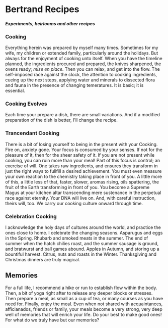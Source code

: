 # Bertrand Recipes
#### _Experiments, heirlooms and other recipes_

### Cooking
Everything herein was prepared by myself many times. Sometimes for my wife, my children or extended family, particularly around the holidays. But always for the enjoyment of cooking unto itself. When you have the timeline planned, the ingredients procured and prepared, the knives sharpened, the ovens ready; _mise en place_. Then you can relax, and get into the flow. The self-imposed race against the clock, the attention to cooking ingredients, cueing up the next steps, applying water and minerals to dissected flora and fauna in the presence of changing temeratures. It is basic; it is essential. 

### Cooking Evolves
Each time your prepare a dish, there are small variations. And if a modified preparation of the dish is better, I'll change the recipe.

### Trancendant Cooking
There is a bit of losing yourself to being in the present with your Cooking. Fire on, anxiety gone. Your focus is consumed by your senses. If not for the pleasure of it, then for the sheer safety of it. If you are not present while cooking, you can ruin more than your meal! Part of this focus is control; an exercise of will. One takes raw ingredients, and ensures they transform in just the right ways to fullfill a desired achievement. You must even measure your own reaction to the chemistry taking place in front of you. A little more of this, a little less of that, faster, slower, aromas rising, oils spattering, the fruit of the Earth transforming in front of you. You become a Supreme Magus at your kitchen altar transcending mere sustenance in the perpetual race against eternity. Your DNA will live on. And, with careful instruction, theirs will, too. We carry our cooking culture onward through time. 

### Celebration Cooking
I acknowledge the holy days of cultures around the world, and practice the ones close to home. I celebrate the changing seasons. Asparugus and eggs in the Spring. Rhubarb and smoked meats in the summer. The end of summer when the hatch chilies roast, and the summer sausage is ground, and bratwurst and ball games abound. Apples in Autumn, and storing up a bountiful harvest. Citrus, nuts and roasts in the Winter. Thanksgiving and Christmas dinners are truly magical. 


## Memories
For a full life, I recommend a hike or run to establish flow within the body. Then, a bit of yoga right after to release any deeper blocks or stresses. Then prepare a meal, as small as a cup of tea, or many courses as you have need for. Finally, enjoy the meal. Even when not shared with acquaintances, afficianados, friends or family, your meals become a very strong, very deep well of memories that will enrich your life. Do your best to make good ones! For what do we truly have but our memories?
